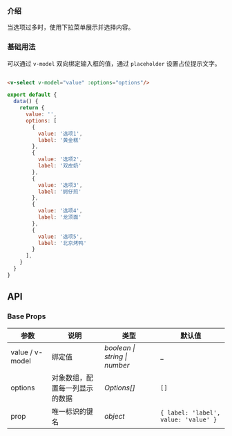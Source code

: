 ### 介绍

当选项过多时，使用下拉菜单展示并选择内容。

### 基础用法

可以通过 `v-model` 双向绑定输入框的值，通过 `placeholder` 设置占位提示文字。

```html

<v-select v-model="value" :options="options"/>
```

```js
export default {
  data() {
    return {
      value: '',
      options: [
        {
          value: '选项1',
          label: '黄金糕'
        },
        {
          value: '选项2',
          label: '双皮奶'
        },
        {
          value: '选项3',
          label: '蚵仔煎'
        },
        {
          value: '选项4',
          label: '龙须面'
        },
        {
          value: '选项5',
          label: '北京烤鸭'
        }
      ],
    }
  }
}
```

## API

### Base Props

| 参数   | 说明           | 类型      | 默认值 |
| ------ | -------------- | --------- | ------ |
| value / v-model | 绑定值 | _boolean \| string \| number_ | _    |
| options | 对象数组，配置每一列显示的数据 | _Options[]_  | `[]`    |
| prop | 唯一标识的键名 | _object_  | `{ label: 'label', value: 'value' }`    |
